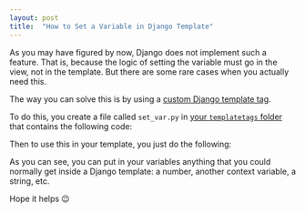```yaml
---
layout: post
title:  "How to Set a Variable in Django Template"
---
```


As you may have figured by now, Django does not implement such a feature. That is, because the logic of setting the variable must go in the view, not in the template. But there are some rare cases when you actually need this.

The way you can solve this is by using a [custom Django template tag](https://docs.djangoproject.com/en/2.1/howto/custom-template-tags/#writing-custom-template-tags).

To do this, you create a file called `set_var.py` in [your `templatetags` folder](https://docs.djangoproject.com/en/2.1/howto/custom-template-tags/#code-layout) that contains the following code:

<script src="https://gist.github.com/surdu/c9970da44dcaef6b18fee40dfcbabcd3.js"></script>

Then to use this in your template, you just do the following:

<script src="https://gist.github.com/surdu/fe0e1b48661541d29156798be462f428.js"></script>

As you can see, you can put in your variables anything that you could normally get inside a Django template: a number, another context variable, a string, etc.

Hope it helps 😉

